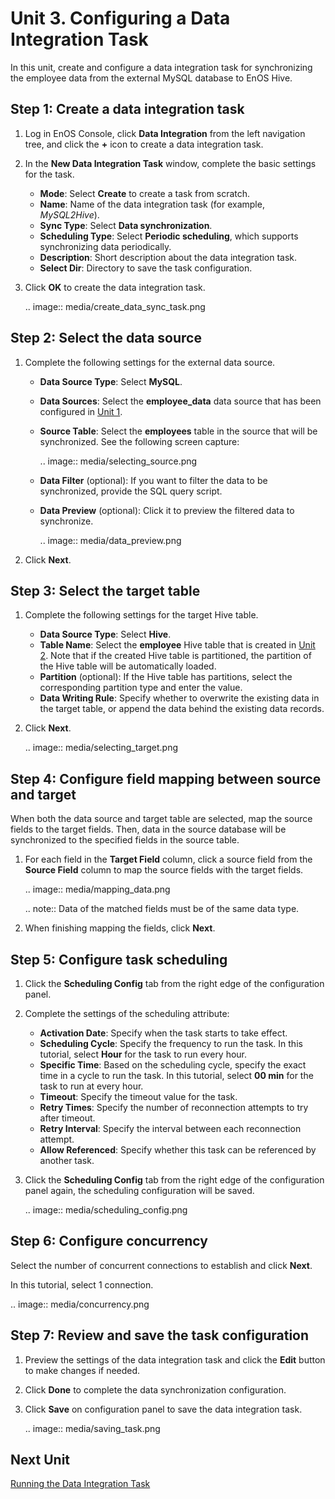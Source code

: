 # Unit 3. Configuring a Data Integration Task

In this unit, create and configure a data integration task for synchronizing the employee data from the external MySQL database to EnOS Hive.

## Step 1: Create a data integration task

1. Log in EnOS Console, click **Data Integration** from the left navigation tree, and click the **+** icon to create a data integration task.

2. In the **New Data Integration Task** window, complete the basic settings for the task.

   - **Mode**: Select **Create** to create a task from scratch.
   - **Name**: Name of the data integration task (for example, *MySQL2Hive*).
   - **Sync Type**: Select **Data synchronization**.
   - **Scheduling Type**: Select **Periodic scheduling**, which supports synchronizing data periodically.
   - **Description**: Short description about the data integration task.
   - **Select Dir**: Directory to save the task configuration.

3. Click **OK** to create the data integration task.

   .. image:: media/create_data_sync_task.png

## Step 2: Select the data source

1. Complete the following settings for the external data source.

   - **Data Source Type**: Select **MySQL**.

   - **Data Sources**: Select the **employee_data** data source that has been configured in [Unit 1](configuring_data_connection).

   - **Source Table**: Select the **employees** table in the source that will be synchronized. See the following screen capture:

     .. image:: media/selecting_source.png

   - **Data Filter** (optional): If you want to filter the data to be synchronized, provide the SQL query script.

   - **Data Preview** (optional): Click it to preview the filtered data to synchronize.

     .. image:: media/data_preview.png

2. Click **Next**.


## Step 3: Select the target table

1. Complete the following settings for the target Hive table.

   - **Data Source Type**: Select **Hive**.
   - **Table Name**: Select the **employee** Hive table that is created in [Unit 2](creating_hive_table). Note that if the created Hive table is partitioned, the partition of the Hive table will be automatically loaded.
   - **Partition** (optional): If the Hive table has partitions, select the corresponding partition type and enter the value.
   - **Data Writing Rule**: Specify whether to overwrite the existing data in the target table, or append the data behind the existing data records.

2. Click **Next**.

   .. image:: media/selecting_target.png

## Step 4: Configure field mapping between source and target

When both the data source and target table are selected, map the source fields to the target fields. Then, data in the source database will be synchronized to the specified fields in the source table.

1. For each field in the **Target Field** column, click a source field from the **Source Field** column to map the source fields with the target fields.

   .. image:: media/mapping_data.png

   .. note:: Data of the matched fields must be of the same data type.


2. When finishing mapping the fields, click **Next**.

## Step 5: Configure task scheduling

1. Click the **Scheduling Config** tab from the right edge of the configuration panel.

2. Complete the settings of the scheduling attribute:

   - **Activation Date**: Specify when the task starts to take effect.
   - **Scheduling Cycle**: Specify the frequency to run the task. In this tutorial, select **Hour** for the task to run every hour.
   - **Specific Time**: Based on the scheduling cycle, specify the exact time in a cycle to run the task. In this tutorial, select **00 min** for the task to run at every hour.
   - **Timeout**: Specify the timeout value for the task.
   - **Retry Times**: Specify the number of reconnection attempts to try after timeout.
   - **Retry Interval**: Specify the interval between each reconnection attempt.
   - **Allow Referenced**: Specify whether this task can be referenced by another task.

3. Click the **Scheduling Config** tab from the right edge of the configuration panel again, the scheduling configuration will be saved.

   .. image:: media/scheduling_config.png

## Step 6: Configure concurrency

Select the number of concurrent connections to establish and click **Next**.

In this tutorial, select 1 connection.

.. image:: media/concurrency.png


## Step 7: Review and save the task configuration

1. Preview the settings of the data integration task and click the **Edit** button to make changes if needed.

2. Click **Done** to complete the data synchronization configuration.

3. Click **Save** on configuration panel to save the data integration task.

   .. image:: media/saving_task.png

## Next Unit

[Running the Data Integration Task](running_data_integration_task)
